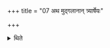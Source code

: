 +++
title = "07 अथ मुद्गलानान् त्र्यार्षेयः"

+++

<details><summary>थिते</summary>

अथ मुद्गलानां त्र्यार्षेयः । आङ्गिरस भार्ग्यश्च मौद्गल्येति । मुद्गलवद्भृम्यश्ववदङ्गिरोवदिति ७
</details>

